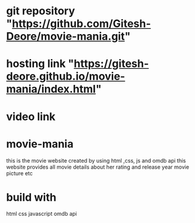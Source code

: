 # git repository  "https://github.com/Gitesh-Deore/movie-mania.git"
# hosting link   "https://gitesh-deore.github.io/movie-mania/index.html"
# video link
# movie-mania
this is the movie website created by using html ,css, js and omdb api this website provides all movie details about her rating and release year movie picture etc

# build with
   html 
   css
   javascript
   omdb api

